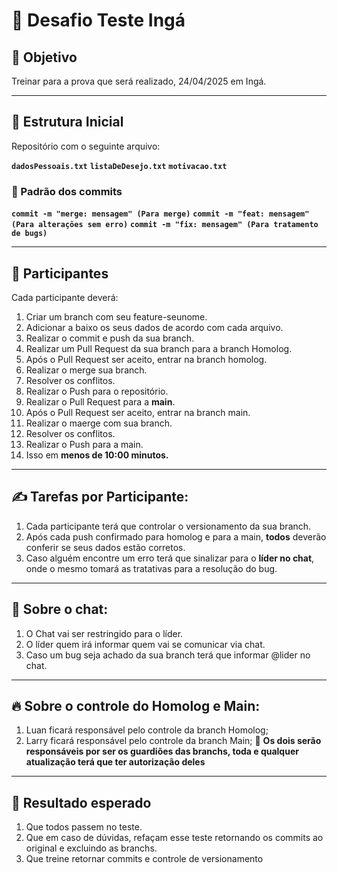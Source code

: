 # 🧪 Desafio Teste Ingá

## 🎯 Objetivo

Treinar para a prova que será realizado, 24/04/2025 em Ingá.

---

## 📁 Estrutura Inicial

Repositório com o seguinte arquivo:

**`dadosPessoais.txt`**
**`listaDeDesejo.txt`**
**`motivacao.txt`**

### 📨 Padrão dos commits
**`commit -m "merge: mensagem" (Para merge)`**
**`commit -m "feat: mensagem" (Para alterações sem erro)`**
**`commit -m "fix: mensagem" (Para tratamento de bugs)`**

---

## 👥 Participantes

Cada participante deverá:

1. Criar um branch com seu feature-seunome.
2. Adicionar a baixo os seus dados de acordo com cada arquivo.
3. Realizar o commit e push da sua branch.
4. Realizar um Pull Request da sua branch para a branch Homolog.
5. Após o Pull Request ser aceito, entrar na branch homolog.
6. Realizar o merge sua branch.
7. Resolver os conflitos.
8. Realizar o Push para o repositório.
9. Realizar o Pull Request para a **main**.
10. Após o Pull Request ser aceito, entrar na branch main.
11. Realizar o maerge com sua branch.
12. Resolver os conflitos.
13. Realizar o Push para a main.
14. Isso em **menos de 10:00 minutos.**

---

## ✍️ Tarefas por Participante:

1. Cada participante terá que controlar o versionamento da sua branch.
2. Após cada push confirmado para homolog e para a main, **todos** deverão conferir se seus dados estão corretos.
3. Caso alguém encontre um erro terá que sinalizar para o **líder no chat**, onde o mesmo tomará as tratativas para a resolução do bug.

---

## 💬 Sobre o chat:

1. O Chat vai ser restringido para o líder.
2. O líder quem irá informar quem vai se comunicar via chat.
3. Caso um bug seja achado da sua branch terá que informar @lider no chat.

---

## 🔥 Sobre o controle do Homolog e Main:

1. Luan ficará responsável pelo controle da branch Homolog;
2. Larry ficará responsável pelo controle da branch Main;
🎯 **Os dois serão responsáveis por ser os guardiões das branchs, toda e qualquer atualização terá que ter autorização deles**

---

## 🏁 Resultado esperado

1. Que todos passem no teste.
2. Que em caso de dúvidas, refaçam esse teste retornando os commits ao original e excluindo as branchs.
3. Que treine retornar commits e controle de versionamento

